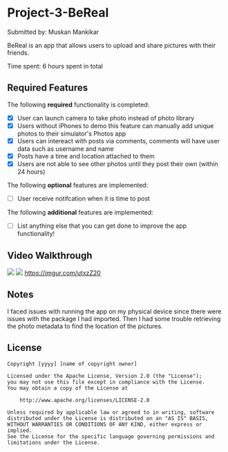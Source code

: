 # Project-3-BeReal
Submitted by: Muskan Mankikar

BeReal is an app that allows users to upload and share pictures with their friends.

Time spent: 6 hours spent in total

## Required Features

The following **required** functionality is completed:

- [x] User can launch camera to take photo instead of photo library
- [x] Users without iPhones to demo this feature can manually add unique photos to their simulator's Photos app
- [x] Users can intereact with posts via comments, comments will have user data such as username and name
- [x] Posts have a time and location attached to them
- [x] Users are not able to see other photos until they post their own (within 24 hours)	
 
The following **optional** features are implemented:

- [ ] User receive notifcation when it is time to post

The following **additional** features are implemented:

- [ ] List anything else that you can get done to improve the app functionality!


## Video Walkthrough

![](https://i.imgur.com/utxzZ20.gif)
![](https://i.imgur.com/oYUspvu.gif)
https://imgur.com/utxzZ20


## Notes

I faced issues with running the app on my physical device since there were issues with the package I had imported. Then I had some trouble retrieving the photo metadata to find the location of the pictures.

## License

    Copyright [yyyy] [name of copyright owner]

    Licensed under the Apache License, Version 2.0 (the "License");
    you may not use this file except in compliance with the License.
    You may obtain a copy of the License at

        http://www.apache.org/licenses/LICENSE-2.0

    Unless required by applicable law or agreed to in writing, software
    distributed under the License is distributed on an "AS IS" BASIS,
    WITHOUT WARRANTIES OR CONDITIONS OF ANY KIND, either express or implied.
    See the License for the specific language governing permissions and
    limitations under the License.
